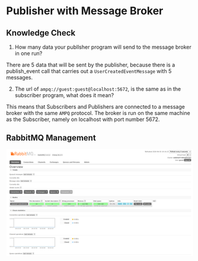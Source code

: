 # Publisher with Message Broker

## Knowledge Check
1. How many data your publlsher program will send to the message broker in one run?

There are 5 data that will be sent by the publisher, because there is a publish_event call that carries out a `UserCreatedEventMessage` with 5 messages.

2. The url of `ampq://guest:guest@localhost:5672`, is the same as in the subscriber program, what does it mean?

This means that Subscribers and Publishers are connected to a message broker with the same `AMPQ` protocol. The broker is run on the same machine as the Subscriber, namely on localhost with port number 5672.

## RabbitMQ Management
![alt text](rabbitmq.png)